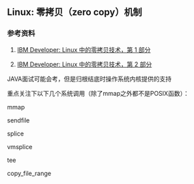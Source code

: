 ## Linux: 零拷贝（zero copy）机制

### 参考资料

1. [IBM Developer: Linux 中的零拷贝技术，第 1 部分](https://www.ibm.com/developerworks/cn/linux/l-cn-zerocopy1/index.html)

2. [IBM Developer: Linux 中的零拷贝技术，第 2 部分](https://www.ibm.com/developerworks/cn/linux/l-cn-zerocopy2/index.html)

JAVA面试可能会考，但是归根结底时操作系统内核提供的支持

重点关注下以下几个系统调用（除了mmap之外都不是POSIX函数）：

mmap

sendfile

splice

vmsplice

tee

copy_file_range